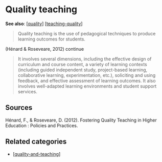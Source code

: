 # Quality teaching

**See also**: [[quality]] [[teaching-quality]] 

> Quality teaching is the use of pedagogical techniques to produce learning outcomes for students.

(Hénard & Roseveare, 2012) continue

> It involves several dimensions, including the effective design of curriculum and course content, a variety of learning contexts (including guided independent study, project-based learning, collaborative learning, experimentation, etc.), soliciting and using feedback, and effective assessment of learning outcomes. It also involves well-adapted learning environments and student support services.

## Sources

Hénard, F., & Roseveare, D. (2012). Fostering Quality Teaching in Higher Education : Policies and Practices.


## Related categories

- [[quality-and-teaching]]


[//begin]: # "Autogenerated link references for markdown compatibility"
[quality]: quality "Quality"
[teaching-quality]: teaching-quality "Teaching quality"
[quality-and-teaching]: quality-and-teaching "Quality and teaching"
[//end]: # "Autogenerated link references"